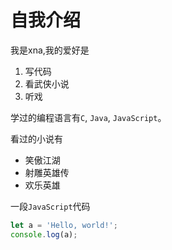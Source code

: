 # 自我介绍
我是xna,我的爱好是
1. 写代码
2. 看武侠小说
3. 听戏

学过的编程语言有`C`, `Java`, `JavaScript`。

看过的小说有
* 笑傲江湖
* 射雕英雄传
* 欢乐英雄
  
一段`JavaScript`代码
```javascript
let a = 'Hello, world!';
console.log(a);
```

